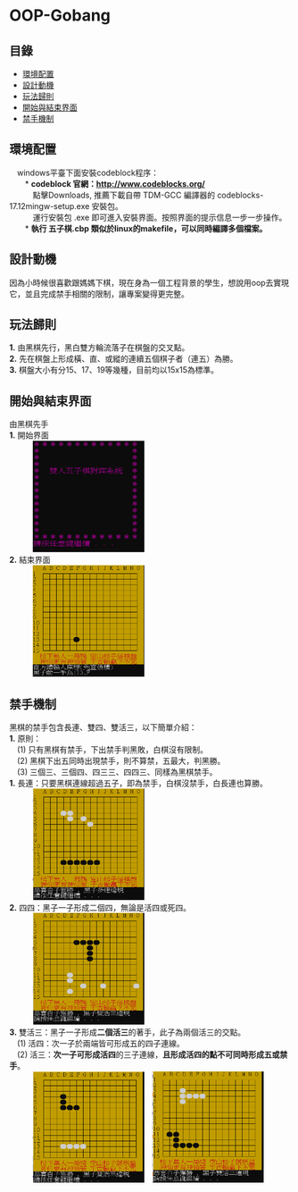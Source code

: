 # OOP-Gobang
## 目錄
 - [環境配置](#環境配置)
 - [設計動機](#設計動機)
 - [玩法歸則](#玩法歸則)
 - [開始與結束界面](#開始與結束界面)
 - [禁手機制](#禁手機制)
## 環境配置
&emsp;windows平臺下面安裝codeblock程序：   
&emsp;&emsp;* **codeblock 官網：http://www.codeblocks.org/**   
&emsp;&emsp;&emsp;點擊Downloads, 推薦下載自帶 TDM-GCC 編譯器的 codeblocks-17.12mingw-setup.exe 安裝包。   
&emsp;&emsp;&emsp;運行安裝包 .exe 即可進入安裝界面。按照界面的提示信息一步一步操作。    
&emsp;&emsp;* **執行 五子棋.cbp 類似於linux的makefile，可以同時編譯多個檔案。**   
## 設計動機
因為小時候很喜歡跟媽媽下棋，現在身為一個工程背景的學生，想說用oop去實現它，並且完成禁手相關的限制，讓專案變得更完整。
## 玩法歸則
**1.** 由黑棋先行，黑白雙方輪流落子在棋盤的交叉點。  
**2.** 先在棋盤上形成橫、直、或縱的連續五個棋子者（連五）為勝。  
**3.** 棋盤大小有分15、17、19等幾種，目前均以15x15為標準。 
## 開始與結束界面
由黑棋先手   
**1.** 開始界面     
&emsp;&emsp;&emsp;<img src="https://github.com/csiemichelin/OOP-Gobang/blob/main/res_image/s1.png" width="200" height="200">   
**2.** 結束界面    
&emsp;&emsp;&emsp;<img src="https://github.com/csiemichelin/OOP-Gobang/blob/main/res_image/s2.png" width="200" height="200">    
## 禁手機制   
黑棋的禁手包含長連、雙四、雙活三，以下簡單介紹：    
**1.** 原則：    
&emsp;(1) 只有黑棋有禁手，下出禁手判黑敗，白棋沒有限制。    
&emsp;(2) 黑棋下出五同時出現禁手，則不算禁，五最大，判黑勝。   
&emsp;(3) 三個三、三個四、四三三、四四三、同樣為黑棋禁手。   
**1.** 長連：只要黑棋連線超過五子，即為禁手，白棋沒禁手，白長連也算勝。   
&emsp;&emsp;&emsp;<img src="https://github.com/csiemichelin/OOP-Gobang/blob/main/res_image/v1.png" width="200" height="200">     
**2.** 四四：黑子一子形成二個四，無論是活四或死四。   
&emsp;&emsp;&emsp;<img src="https://github.com/csiemichelin/OOP-Gobang/blob/main/res_image/v2.png" width="200" height="200">    
**3.** 雙活三：黑子一子形成**二個活三**的著手，此子為兩個活三的交點。     
&emsp;(1) 活四：次一子於兩端皆可形成五的四子連線。     
&emsp;(2) 活三：**次一子可形成活四**的三子連線，**且形成活四的點不可同時形成五或禁手**。    
&emsp;&emsp;&emsp;<img src="https://github.com/csiemichelin/OOP-Gobang/blob/main/res_image/v3.png" width="200" height="200">&emsp;<img src="https://github.com/csiemichelin/OOP-Gobang/blob/main/res_image/v4.png" width="200" height="200">      
